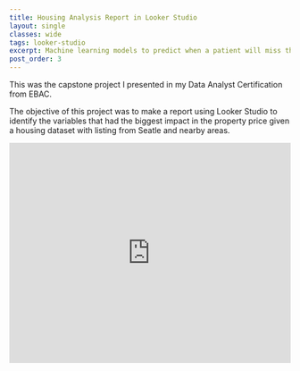 ```yaml
---
title: Housing Analysis Report in Looker Studio
layout: single
classes: wide
tags: looker-studio
excerpt: Machine learning models to predict when a patient will miss their medical appointment!
post_order: 3
---
```


This was the capstone project I presented in my Data Analyst Certification from EBAC. 

The objective of this project was to make a report using Looker Studio to identify the variables that had the biggest impact in the property price given a housing dataset with listing from Seatle and nearby areas. 

<div style="display: flex; justify-content: center;">
<iframe width="700" height="394" src="https://lookerstudio.google.com/embed/reporting/d8c4f950-52f0-43e0-a46e-59a69fe2bd60/page/sF9sD" frameborder="0" style="border:0" allowfullscreen sandbox="allow-storage-access-by-user-activation allow-scripts allow-same-origin allow-popups allow-popups-to-escape-sandbox"></iframe>
</div>